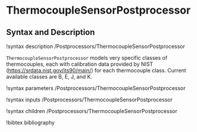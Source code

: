 # ThermocoupleSensorPostprocessor

## Syntax and Description

!syntax description /Postprocessors/ThermocoupleSensorPostprocessor

`ThermocoupleSensorPostprocessor` models very specific classes of thermocouples,
each with calibration data provided by NIST (https://srdata.nist.gov/its90/main/)
for each thermocouple class. Current available classes are B, E, J, and K.

!syntax parameters /Postprocessors/ThermocoupleSensorPostprocessor

!syntax inputs /Postprocessors/ThermocoupleSensorPostprocessor

!syntax children /Postprocessors/ThermocoupleSensorPostprocessor

!bibtex bibliography
